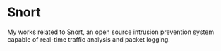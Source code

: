 # Snort
My works related to Snort, an open source intrusion prevention system capable of real-time traffic analysis and packet logging.
